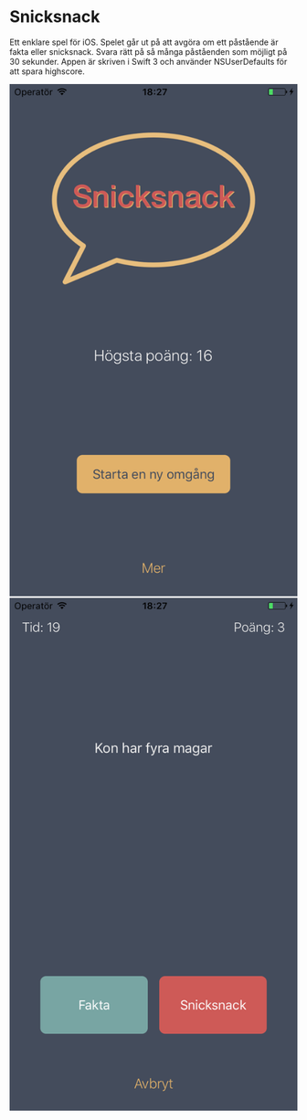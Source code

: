 # Snicksnack

Ett enklare spel för iOS.
Spelet går ut på att avgöra om ett påstående är fakta eller snicksnack.
Svara rätt på så många påståenden som möjligt på 30 sekunder.
Appen är skriven i Swift 3 och använder NSUserDefaults för att spara highscore.

![Prick screenshot](Firstscreen.png)
![Prick screenshot](Gameplay.png)
